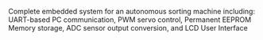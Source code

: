 Complete embedded system for an autonomous sorting machine including: UART-based PC communication, PWM servo control, Permanent EEPROM Memory storage, ADC sensor output conversion, and LCD User Interface
